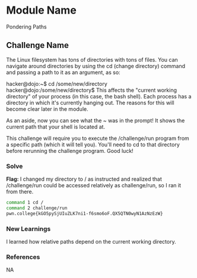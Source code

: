 # Module Name 
Pondering Paths

## Challenge Name
The Linux filesystem has tons of directories with tons of files. You can navigate around directories by using the cd (change directory) command and passing a path to it as an argument, as so:

hacker@dojo:~$ cd /some/new/directory
hacker@dojo:/some/new/directory$
This affects the "current working directory" of your process (in this case, the bash shell). Each process has a directory in which it's currently hanging out. The reasons for this will become clear later in the module.

As an aside, now you can see what the ~ was in the prompt! It shows the current path that your shell is located at.

This challenge will require you to execute the /challenge/run program from a specific path (which it will tell you). You'll need to cd to that directory before rerunning the challenge program. Good luck!

### Solve
**Flag:** 
I changed my directory to / as instructed and realized that /challenge/run could be accessed relatively as challenge/run, so I ran it from there.

```bash
command 1 cd /
command 2 challenge/run
pwn.college{kGO5pySjUIuZLK7ni1-f6smo6oF.QX5QTN0wyN1AzNzEzW}
```

### New Learnings
I learned how relative paths depend on the current working directory.
### References 
NA
